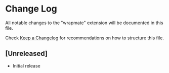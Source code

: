 # Change Log

All notable changes to the "wrapmate" extension will be documented in this file.

Check [Keep a Changelog](http://keepachangelog.com/) for recommendations on how to structure this file.

## [Unreleased]

- Initial release